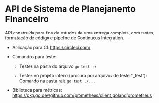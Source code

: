 # API de Sistema de Planejanento Financeiro

API construída para fins de estudos de uma entrega completa, com testes, formatação de código e pipeline de Continuous Integration.

- Aplicação para CI: https://circleci.com/

- Comandos para teste:
    - Testes na pasta do arquivo
        ```go test -v```
    
    - Testes no projeto inteiro (procura por arquivos de teste "_test"):
        Comando na pasta raiz
        ```go test ./...```

- Biblioteca para métricas: https://pkg.go.dev/github.com/prometheus/client_golang/prometheus